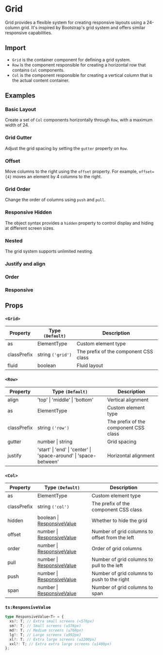 # Grid

Grid provides a flexible system for creating responsive layouts using a 24-column grid. It's inspired by Bootstrap's grid system and offers similar responsive capabilities.

## Import

<!--{include:<import-guide>}-->

- `Grid` is the container component for defining a grid system.
- `Row` is the component responsible for creating a horizontal row that contains `Col` components.
- `Col` is the component responsible for creating a vertical column that is the actual content container.

## Examples

### Basic Layout

Create a set of `Col` components horizontally through `Row`, with a maximum width of 24.

<!--{include:`basic.md`}-->

### Grid Gutter

Adjust the grid spacing by setting the `gutter` property on `Row`.

<!--{include:`gutter.md`}-->

### Offset

Move columns to the right using the `offset` property. For example, `offset={4}` moves an element by 4 columns to the right.

<!--{include:`offset.md`}-->

### Grid Order

Change the order of columns using `push` and `pull`.

<!--{include:`pull-push.md`}-->

### Responsive Hidden

The object syntax provides a `hidden` property to control display and hiding at different screen sizes.

<!--{include:`hidden.md`}-->

### Nested

The grid system supports unlimited nesting.

<!--{include:`nested.md`}-->

### Justify and align

<!--{include:`justify-align.md`}-->

### Order

<!--{include:`order.md`}-->

### Responsive

<!--{include:<example-responsive>}-->

## Props

### `<Grid>`

| Property    | Type `(Default)`  | Description                           |
| ----------- | ----------------- | ------------------------------------- |
| as          | ElementType       | Custom element type                   |
| classPrefix | string `('grid')` | The prefix of the component CSS class |
| fluid       | boolean           | Fluid layout                          |

### `<Row>`

| Property    | Type `(Default)`                                                  | Description                           |
| ----------- | ----------------------------------------------------------------- | ------------------------------------- |
| align       | 'top' \| 'middle' \| 'bottom'                                     | Vertical alignment                    |
| as          | ElementType                                                       | Custom element type                   |
| classPrefix | string `('row')`                                                  | The prefix of the component CSS class |
| gutter      | number \| string                                                  | Grid spacing                          |
| justify     | 'start' \| 'end' \| 'center' \| 'space-around' \| 'space-between' | Horizontal alignment                  |

### `<Col>`

| Property    | Type `(Default)`                         | Description                                    |
| ----------- | ---------------------------------------- | ---------------------------------------------- |
| as          | ElementType                              | Custom element type                            |
| classPrefix | string `('col')`                         | The prefix of the component CSS class          |
| hidden      | boolean \| [ResponsiveValue][responsive] | Whether to hide the grid                       |
| offset      | number \| [ResponsiveValue][responsive]  | Number of grid columns to offset from the left |
| order       | number \| [ResponsiveValue][responsive]  | Order of grid columns                          |
| pull        | number \| [ResponsiveValue][responsive]  | Number of grid columns to pull to the left     |
| push        | number \| [ResponsiveValue][responsive]  | Number of grid columns to push to the right    |
| span        | number \| [ResponsiveValue][responsive]  | Number of grid columns to span                 |

### `ts:ResponsiveValue`

```ts
type ResponsiveValue<T> = {
  xs?: T; // Extra small screens (<576px)
  sm?: T; // Small screens (≥576px)
  md?: T; // Medium screens (≥768px)
  lg?: T; // Large screens (≥992px)
  xl?: T; // Extra large screens (≥1200px)
  xxl?: T; // Extra extra large screens (≥1400px)
};
```

[responsive]: #code-ts-responsive-value-code
